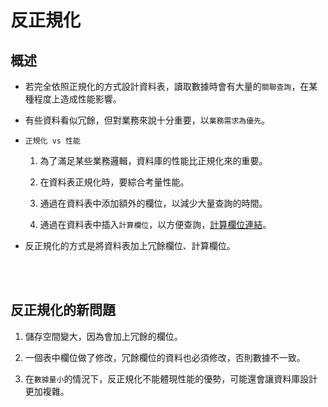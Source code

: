 # 反正規化

## 概述

* 若完全依照正規化的方式設計資料表，讀取數據時會有大量的`關聯查詢`，在某種程度上造成性能影響。

* 有些資料看似冗餘，但對業務來說十分重要，以`業務需求為優先`。

* `正規化 vs 性能`

    1. 為了滿足某些業務邏輯，資料庫的性能比正規化來的重要。

    2. 在資料表正規化時，要綜合考量性能。

    3. 通過在資料表中添加額外的欄位，以減少大量查詢的時間。

    4. 通過在資料表中插入`計算欄位`，以方便查詢，[計算欄位連結](../進階1/00_雜項.md#計算欄位)。

* 反正規化的方式是將資料表加上冗餘欄位、計算欄位。

<br/>

<br/>

## 反正規化的新問題

1. 儲存空間變大，因為會加上冗餘的欄位。

2. 一個表中欄位做了修改，冗餘欄位的資料也必須修改，否則數據不一致。

3. 在`數據量小`的情況下，反正規化不能體現性能的優勢，可能還會讓資料庫設計更加複雜。

<br/>

<br/>